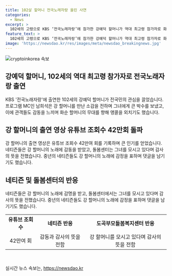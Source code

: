 ```yaml
---
title: 102살 할머니 전국노래자랑 울린 사연
categories:
  - News
excerpt: >
  102세의 고령으로 KBS ‘전국노래자랑’에 참가한 강예덕 할머니가 역대 최고령 참가자로 화제다. 무대에 서서 목포의 눈물 등을 열창하며 관객들을 감동시킨 이 할머니는 건강한 생활과 함께 소박한 음식을 즐기는 모습을 보여주었다. 이에 네티즌들은 강 할머니의 출연에 감명을 받았고, 관련 영상은 조회수 42만여회를 기록했다. 이어 눈물로 엄마를 추억하는 네티즌과 함께 102세의 감동적인 무대가 관심을 모은다.
feature_text: >
  102세의 고령으로 KBS ‘전국노래자랑’에 참가한 강예덕 할머니가 역대 최고령 참가자로 화제다. 무대에 서서 목포의 눈물 등을 열창하며 관객들을 감동시킨 이 할머니는 건강한 생활과 함께 소박한 음식을 즐기는 모습을 보여주었다. 이에 네티즌들은 강 할머니의 출연에 감명을 받았고, 관련 영상은 조회수 42만여회를 기록했다. 이어 눈물로 엄마를 추억하는 네티즌과 함께 102세의 감동적인 무대가 관심을 모은다.
image: 'https://newsdao.kr/res/images/meta/newsdao_breakingnews.jpg'
---
```


<p><img src="https://newsdao.kr/res/images/meta/newsdao_breakingnews.jpg" alt="cryptoinkorea 속보" /></p>

<h2 data-ke-size="size26">강예덕 할머니, 102세의 역대 최고령 참가자로 전국노래자랑 출연</h2>

<p data-ke-size="size16">KBS '전국노래자랑'에 출연한 102세의 강예덕 할머니가 전국민의 관심을 끌었습니다. 프로그램 MC인 남희석은 강 할머니를 만난 소감을 전하며 그녀에게 큰 박수를 보냈고, 이에 관객들도 감동을 느끼며 화순 할머니의 무대를 향해 앵콜을 외치기도 했습니다.</p>

<h2 data-ke-size="size26">강 할머니의 출연 영상 유튜브 조회수 42만회 돌파</h2>

<p data-ke-size="size16">강 할머니의 출연 영상은 유튜브 조회수 42만여 회를 기록하며 큰 인기를 얻었습니다. 네티즌들은 강 할머니의 노래에 감동을 받았고, 돌봄센터는 그녀를 모시고 있다며 감사의 뜻을 전했습니다. 중년의 네티즌들도 강 할머니의 노래에 감정을 표하며 댓글을 남기기도 했습니다.</p>

<h2 data-ke-size="size26">네티즌 및 돌봄센터의 반응</h2>

<p data-ke-size="size16">네티즌들은 강 할머니의 노래에 감명을 받고, 돌봄센터에서는 그녀를 모시고 있다며 감사의 뜻을 전했습니다. 중년의 네티즌들도 강 할머니의 노래에 감정을 표하며 댓글을 남기기도 했습니다.</p>

<table>
    <tr>
        <td style="text-align: center; height: 17px;"><b>유튜브 조회수</b></td>
        <td style="text-align: center; height: 17px;"><b>네티즌 반응</b></td>
        <td style="text-align: center; height: 17px;"><b>도곡부모돌봄복지센터 반응</b></td>
    </tr>
    <tr>
        <td style="text-align: center;">42만여 회</td>
        <td style="text-align: center;">감동과 감사의 뜻을 전함</td>
        <td style="text-align: center;">강 할머니를 모시고 있다며 감사의 뜻을 전함</td>
    </tr>
</table>

<p data-ke-size="size16">&nbsp;</p>
실시간 뉴스 속보는, <a href="https://newsdao.kr" rel="dofollow">https://newsdao.kr</a>


